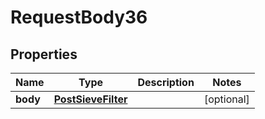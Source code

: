 

# RequestBody36


## Properties

| Name | Type | Description | Notes |
|------------ | ------------- | ------------- | -------------|
|**body** | [**PostSieveFilter**](PostSieveFilter.md) |  |  [optional] |



